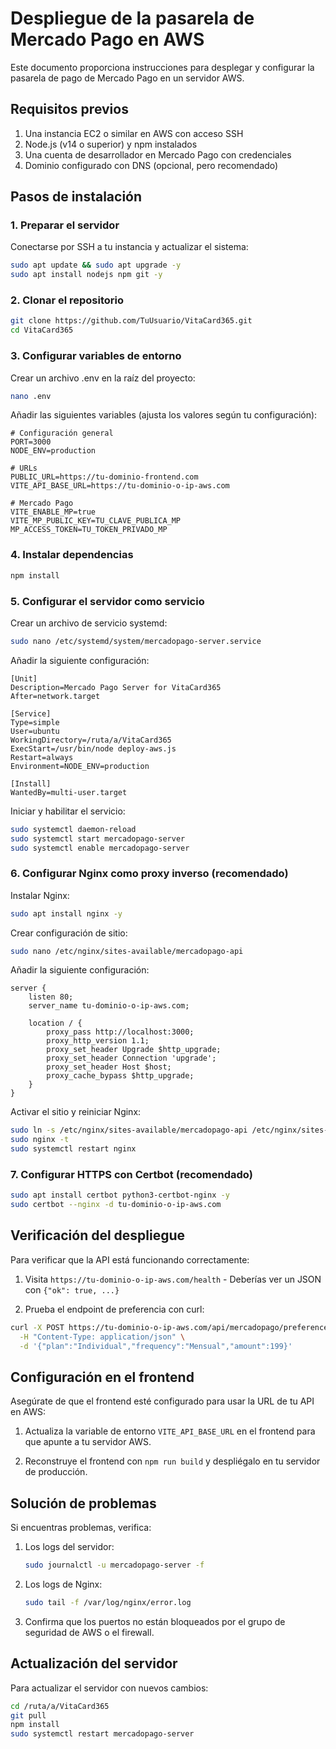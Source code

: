 # Despliegue de la pasarela de Mercado Pago en AWS

Este documento proporciona instrucciones para desplegar y configurar la pasarela de pago de Mercado Pago en un servidor AWS.

## Requisitos previos

1. Una instancia EC2 o similar en AWS con acceso SSH
2. Node.js (v14 o superior) y npm instalados
3. Una cuenta de desarrollador en Mercado Pago con credenciales
4. Dominio configurado con DNS (opcional, pero recomendado)

## Pasos de instalación

### 1. Preparar el servidor

Conectarse por SSH a tu instancia y actualizar el sistema:

```bash
sudo apt update && sudo apt upgrade -y
sudo apt install nodejs npm git -y
```

### 2. Clonar el repositorio

```bash
git clone https://github.com/TuUsuario/VitaCard365.git
cd VitaCard365
```

### 3. Configurar variables de entorno

Crear un archivo .env en la raíz del proyecto:

```bash
nano .env
```

Añadir las siguientes variables (ajusta los valores según tu configuración):

```
# Configuración general
PORT=3000
NODE_ENV=production

# URLs
PUBLIC_URL=https://tu-dominio-frontend.com
VITE_API_BASE_URL=https://tu-dominio-o-ip-aws.com

# Mercado Pago
VITE_ENABLE_MP=true
VITE_MP_PUBLIC_KEY=TU_CLAVE_PUBLICA_MP
MP_ACCESS_TOKEN=TU_TOKEN_PRIVADO_MP
```

### 4. Instalar dependencias

```bash
npm install
```

### 5. Configurar el servidor como servicio

Crear un archivo de servicio systemd:

```bash
sudo nano /etc/systemd/system/mercadopago-server.service
```

Añadir la siguiente configuración:

```
[Unit]
Description=Mercado Pago Server for VitaCard365
After=network.target

[Service]
Type=simple
User=ubuntu
WorkingDirectory=/ruta/a/VitaCard365
ExecStart=/usr/bin/node deploy-aws.js
Restart=always
Environment=NODE_ENV=production

[Install]
WantedBy=multi-user.target
```

Iniciar y habilitar el servicio:

```bash
sudo systemctl daemon-reload
sudo systemctl start mercadopago-server
sudo systemctl enable mercadopago-server
```

### 6. Configurar Nginx como proxy inverso (recomendado)

Instalar Nginx:

```bash
sudo apt install nginx -y
```

Crear configuración de sitio:

```bash
sudo nano /etc/nginx/sites-available/mercadopago-api
```

Añadir la siguiente configuración:

```
server {
    listen 80;
    server_name tu-dominio-o-ip-aws.com;

    location / {
        proxy_pass http://localhost:3000;
        proxy_http_version 1.1;
        proxy_set_header Upgrade $http_upgrade;
        proxy_set_header Connection 'upgrade';
        proxy_set_header Host $host;
        proxy_cache_bypass $http_upgrade;
    }
}
```

Activar el sitio y reiniciar Nginx:

```bash
sudo ln -s /etc/nginx/sites-available/mercadopago-api /etc/nginx/sites-enabled/
sudo nginx -t
sudo systemctl restart nginx
```

### 7. Configurar HTTPS con Certbot (recomendado)

```bash
sudo apt install certbot python3-certbot-nginx -y
sudo certbot --nginx -d tu-dominio-o-ip-aws.com
```

## Verificación del despliegue

Para verificar que la API está funcionando correctamente:

1. Visita `https://tu-dominio-o-ip-aws.com/health` - Deberías ver un JSON con `{"ok": true, ...}`

2. Prueba el endpoint de preferencia con curl:

```bash
curl -X POST https://tu-dominio-o-ip-aws.com/api/mercadopago/preference \
  -H "Content-Type: application/json" \
  -d '{"plan":"Individual","frequency":"Mensual","amount":199}'
```

## Configuración en el frontend

Asegúrate de que el frontend esté configurado para usar la URL de tu API en AWS:

1. Actualiza la variable de entorno `VITE_API_BASE_URL` en el frontend para que apunte a tu servidor AWS.

2. Reconstruye el frontend con `npm run build` y despliégalo en tu servidor de producción.

## Solución de problemas

Si encuentras problemas, verifica:

1. Los logs del servidor:
   ```bash
   sudo journalctl -u mercadopago-server -f
   ```

2. Los logs de Nginx:
   ```bash
   sudo tail -f /var/log/nginx/error.log
   ```

3. Confirma que los puertos no están bloqueados por el grupo de seguridad de AWS o el firewall.

## Actualización del servidor

Para actualizar el servidor con nuevos cambios:

```bash
cd /ruta/a/VitaCard365
git pull
npm install
sudo systemctl restart mercadopago-server
```